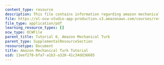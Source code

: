 ```yaml
---
content_type: resource
description: This file contains information regarding amazon mechanical turk tutorial.
file: https://ol-ocw-studio-app-production.s3.amazonaws.com/courses/res-9-003-brains-minds-and-machines-summer-course-summer-2015/13eef278bfa7a1b3a32041c34dd36685_MITRES_9_003SUM15_tut6.pdf
file_type: application/pdf
learning_resource_types: []
ocw_type: OCWFile
parent_title: Tutorial 6. Amazon Mechanical Turk
parent_type: SupplementalResourceSection
resourcetype: Document
title: Amazon Mechanical Turk Tutorial
uid: 13eef278-bfa7-a1b3-a320-41c34dd36685
---
```

